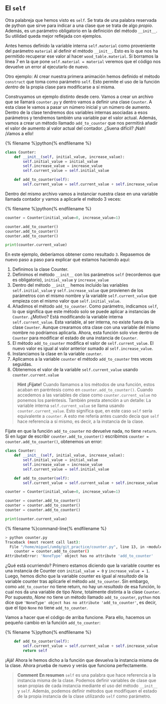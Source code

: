 ## El `self`

Otra palabreja que hemos visto es `self`. Se trata de una palabra reservada de python que sirve para indicar a una clase que se trata de algo *propio*. Además, es un parámetro obligatorio en la definición del método `__init__`. Su utilidad queda mejor reflejada con ejemplos. 

Antes hemos definido la variable interna `self.material` como proveniente del parámetro `material` al definir el método `__init__`. Esto es lo que nos ha permitido recuperar ese valor al hacer `wood_table.material`. Si borramos la línea 7 en la que pone `self.material = material` veremos que el código nos devuelve un error al ejecutarlo de nuevo. 

Otro ejemplo: Al crear nuestra primera animación hemos definido el método `construct` que toma como parámetro `self`. Esto permite el uso de la función *dentro* de la propia clase para modificarse a sí misma. 

Construyamos un ejemplo distinto desde cero. Vamos a crear un archivo que se llamará `counter.py` y dentro vamos a definir una clase `Counter`. A esta clase le vamos a pasar un número inicial y un número de aumento. Dentro de la clase tendremos dos variables internas asociadas a esos parámetros y tendremos también una variable par el valor actual. Además, vamos a crear un método llamado `add_to_counter` que nos permitirá añadir el valor de aumento al valor actual del contador. ¿Suena difícil? ¡Nah! ¡Vamos a ello!

{% filename %}python{% endfilename %}
```python
class Counter:
    def __init__(self, initial_value, increase_value):
        self.initial_value = initial_value
        self.increase_value = increase_value
        self.current_value = self.initial_value

    def add_to_counter(self):
        self.current_value = self.current_value + self.increase_value
```

Dentro del mismo archivo vamos a instanciar nuestra clase en una variable llamada contador y vamos a aplicarle el método 3 veces:


{% filename %}python{% endfilename %}
```python
counter = Counter(initial_value=0, increase_value=1)

counter.add_to_counter()
counter.add_to_counter()
counter.add_to_counter()

print(counter.current_value)
```

En este ejemplo, deberíamos obtener como resultado `3`. Repasemos de nuevo paso a paso para explicar qué estamos haciendo aquí: 

1. Definimos la clase Counter.
2. Definimos el método `__init__` con los parámetros `self` (recordemos que es obligatorio), `initial_value` y `increase_value`
3. Dentro del método `__init__` hemos incluido las variables `self.initial_value` y `self.increase_value` que provienen de los parámetros con el mismo nombre y la variable `self.current_value` que empieza con el mismo valor que `self.initial_value`.
4. Añadimos el método `add_to_counter`. Como parámetro, indicamos `self`, lo que significa que este método solo se puede aplicar a instancias de `Counter`. ¿Motivo? Está modificando la variable interna `self.current_value`. Esta variable, al ser interna, no existe fuera de la clase `Counter`. Aunque crearamos otra clase con una variable del mismo nombre no podríamos aplicarla. Ahora, esta función solo vive dentro de `Counter` para modificar el estado de una instancia de `Counter`.
5. El método `add_to_counter` modifica el valor de `self.current_value`. El nuevo valor es igual al valor anterior sumado al `self.increase_value`.
6. Instanciamos la clase en la variable `counter`.
7. Aplicamos a la variable `counter` el método `add_to_counter` tres veces seguidas.
8. Obtenemos el valor de la variable `self.current_value` usando `counter.current.value`

> **Hint** **¡Fíjate!** Cuando llamamos a los métodos de una función, estos acaban en paréntesis como en `counter.add_to_counter()`. Cuando accedemos a las variables de clase como `counter.current_value` no ponemos los paréntesis. También presta atención a un detalle: La variable interna `self.current_value` se llama usando `counter.current_value`. Esto significa que, en este caso `self` sería equivalente a `counter`. A esto me refería antes cuando decía que `self` hace referencia a sí mismo, es decir, a la instancia de la clase. 

Fíjate en que la función `add_to_counter` no devuelve nada, no tiene `return`. Si en lugar de escribir `counter.add_to_counter()` escribimos `counter = counter.add_to_counter()`, obtenemos un error:

```python
class Counter:
    def __init__(self, initial_value, increase_value):
        self.initial_value = initial_value
        self.increase_value = increase_value
        self.current_value = self.initial_value

    def add_to_counter(self):
        self.current_value = self.current_value + self.increase_value

counter = Counter(initial_value=0, increase_value=1)

counter = counter.add_to_counter()
counter = counter.add_to_counter()
counter = counter.add_to_counter()

print(counter.current_value)
```

{% filename %}command-line{% endfilename %}
```bash
> python counter.py
Traceback (most recent call last):
  File "/home/miguel/umdq/git_practice/counter.py", line 13, in <module>
    counter = counter.add_to_counter()
AttributeError: 'NoneType' object has no attribute 'add_to_counter'
```

¿Qué está ocurriendo? Primero estamos diciendo que la variable counter es una instancia de Counter con `initial_value = 0` y `increase_value = 1`. Luego, hemos dicho que la variable counter es igual al *resultado* de la variable counter tras aplicarle el método `add_to_counter`. Sin embargo, como `add_to_counter` no tiene return, no hay un *resultado* de esa función, lo cual nos da una variable de tipo *None*, totalmente distinta a la clase `Counter`. Por supuesto, *None* no tiene un método llamado `add_to_counter`, `python` nos dice que `'NoneType' object has no attribute 'add_to_counter'`, es decir, que el tipo `None` no tiene `add_to_counter`. 

Vamos a hacer que el código de arriba funcione. Para ello, hacemos un pequeño cambio en la función `add_to_counter`:

{% filename %}python{% endfilename %}
```python
    def add_to_counter(self):
        self.current_value = self.current_value + self.increase_value
        return self
```

¡Ajá! Ahora le hemos dicho a la función que devuelva la instancia misma de la clase. Ahora prueba de nuevo y verás que funciona perfectamente. 


> **Comment** **En resumen** `self` es una palabra que hace referencia a la instancia misma de la clase. Podemos definir variables de clase que sean propias de cada instancia mediante el uso del método `__init__` y `self`. Además, podemos definir métodos que modifiquen el estado de la propia instancia de la clase utilizando `self` como parámetro. 


